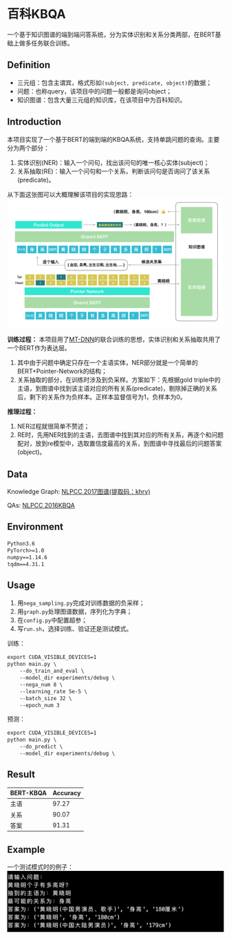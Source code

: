 # 百科KBQA
一个基于知识图谱的端到端问答系统，分为实体识别和关系分类两部，在BERT基础上做多任务联合训练。


## Definition
- 三元组：包含主谓宾，格式形如`(subject, predicate, object)`的数据；
- 问题：也称query，该项目中的问题一般都是询问object；
- 知识图谱：包含大量三元组的知识库，在该项目中为百科知识。

## Introduction
本项目实现了一个基于BERT的端到端的KBQA系统，支持单跳问题的查询。主要分为两个部分：
1. 实体识别(NER)：输入一个问句，找出该问句的唯一核心实体(subject)；
2. 关系抽取(RE)：输入一个问句和一个关系，判断该问句是否询问了该关系(predicate)。

从下面这张图可以大概理解该项目的实现思路：
![系统方案](img/model.png)

**训练过程：**
本项目用了[MT-DNN](https://zhuanlan.zhihu.com/p/66808978)的联合训练的思想，实体识别和关系抽取共用了一个BERT作为表达层。
1. 其中由于问题中确定只存在一个主语实体，NER部分就是一个简单的BERT+Pointer-Network的结构；
2. 关系抽取的部分，在训练时涉及到负采样。方案如下：先根据gold triple中的主语，到图谱中找到该主语对应的所有关系(predicate)，剔除掉正确的关系后，剩下的关系作为负样本。正样本监督信号为1，负样本为0。

**推理过程：**
1. NER过程就很简单不赘述；
2. RE时，先用NER找到的主语，去图谱中找到其对应的所有关系，再逐个和问题配对，放到re模型中，选取置信度最高的关系，到图谱中寻找最后的问题答案(object)。

## Data
Knowledge Graph:
[NLPCC 2017图谱(提取码：khrv)](https://pan.baidu.com/s/1yO77WW5XQwA_RtkxRHI7Yw)

QAs:
[NLPCC 2016KBQA](https://github.com/fyubang/Joint-BERT-KBQA/tree/master/data)

## Environment
```
Python3.6
PyTorch>=1.0
numpy==1.14.6
tqdm==4.31.1
```

## Usage

1. 用`nega_sampling.py`完成对训练数据的负采样；
2. 用`graph.py`处理图谱数据，序列化为字典；
3. 在`config.py`中配置超参；
4. 写`run.sh`，选择训练、验证还是测试模式。

训练：
```
export CUDA_VISIBLE_DEVICES=1
python main.py \
    --do_train_and_eval \
    --model_dir experiments/debug \
    --nega_num 8 \
    --learning_rate 5e-5 \
    --batch_size 32 \
    --epoch_num 3
```

预测：
```
export CUDA_VISIBLE_DEVICES=1
python main.py \
    --do_predict \
    --model_dir experiments/debug \
```

## Result
| BERT-KBQA  | Accuracy |
| ---------- | --------- |
| 主语   | 97.27     |
| 关系   | 90.07     |
| 答案   | 91.31     |

## Example
一个测试模式时的例子：
![示例](img/example.png)
